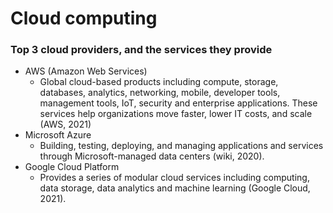 # Cloud computing

### Top 3 cloud providers, and the services they provide
- AWS (Amazon Web Services)
  - Global cloud-based products including compute, storage, databases, analytics, networking, mobile, developer tools, management tools, IoT, security and enterprise applications. These services help organizations move faster, lower IT costs, and scale (AWS, 2021)
- Microsoft Azure
  - Building, testing, deploying, and managing applications and services through Microsoft-managed data centers (wiki, 2020).
- Google Cloud Platform
  - Provides a series of modular cloud services including computing, data storage, data analytics and machine learning (Google Cloud, 2021).